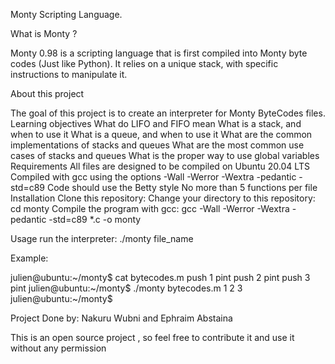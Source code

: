 Monty Scripting Language.



What is Monty ?

Monty 0.98 is a scripting language that is first compiled into Monty byte codes (Just like Python). It relies on a unique stack, with specific instructions to manipulate it.

About this project

The goal of this project is to create an interpreter for Monty ByteCodes files.
Learning objectives
What do LIFO and FIFO mean
What is a stack, and when to use it
What is a queue, and when to use it
What are the common implementations of stacks and queues
What are the most common use cases of stacks and queues
What is the proper way to use global variables
Requirements
All files are designed to be compiled on Ubuntu 20.04 LTS
Compiled with gcc using the options -Wall -Werror -Wextra -pedantic -std=c89
Code should use the Betty style
No more than 5 functions per file
Installation
Clone this repository: 
Change your directory to this repository: cd monty
Compile the program with gcc: gcc -Wall -Werror -Wextra -pedantic -std=c89 *.c -o monty

Usage
run the interpreter: ./monty file_name

Example:

julien@ubuntu:~/monty$ cat bytecodes.m 
push 1
pint
push 2
pint
push 3
pint
julien@ubuntu:~/monty$ ./monty bytecodes.m 
1
2
3
julien@ubuntu:~/monty$

Project Done by:
Nakuru Wubni and Ephraim Abstaina 

This is an open source project , so feel free to contribute  it and use it without any permission 
